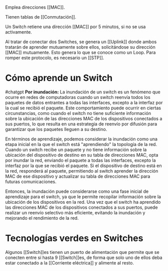 Emplea direcciones [[MAC]].

Tienen tablas de [[Conmutación]].

Un Switch retiene una dirección [[MAC]] por 5 minutos, si no se usa activamente.

Al tratar de conectar dos Switches, se genera un [[Uplink]] donde ambos tratarán de aprender mutuamente sobre ellos, solicitándose su dirección [[MAC]] mutuamente. Esto genera lo que se conoce como un Loop. Para romper este protocolo, es necesario un [[STP]].
# Cómo aprende un Switch
#chatgpt 
**Por inundación:** La inundación de un switch es un fenómeno que ocurre en redes de computadoras cuando un switch reenvía todos los paquetes de datos entrantes a todas las interfaces, excepto a la interfaz por la cual se recibió el paquete. Este comportamiento puede ocurrir en ciertas circunstancias, como cuando el switch no tiene suficiente información sobre la ubicación de las direcciones MAC de los dispositivos conectados a sus puertos, lo que resulta en una estrategia de reenvío por difusión para garantizar que los paquetes lleguen a su destino.

En términos de aprendizaje, podemos considerar la inundación como una etapa inicial en la que el switch está "aprendiendo" la topología de la red. Cuando un switch recibe un paquete y no tiene información sobre la ubicación del dispositivo de destino en su tabla de direcciones MAC, opta por inundar la red, enviando el paquete a todas las interfaces, excepto la interfaz por la que se recibió el paquete. Si el dispositivo de destino está en la red, responderá al paquete, permitiendo al switch aprender la dirección MAC de ese dispositivo y actualizar su tabla de direcciones MAC para futuras comunicaciones.

Entonces, la inundación puede considerarse como una fase inicial de aprendizaje para el switch, ya que le permite recopilar información sobre la ubicación de los dispositivos en la red. Una vez que el switch ha aprendido las direcciones MAC de los dispositivos conectados a sus puertos, puede realizar un reenvío selectivo más eficiente, evitando la inundación y mejorando el rendimiento de la red.

# Tecnologías verdes en Switches
Algunos [[Switch]]es tienen un puerto de alimentación que permite que se conecten entre sí hasta 9 [[Switch]]es, de forma que solo uno de ellos deba estar conectado a la [[Corriente eléctrica]] y alimente al resto. 

